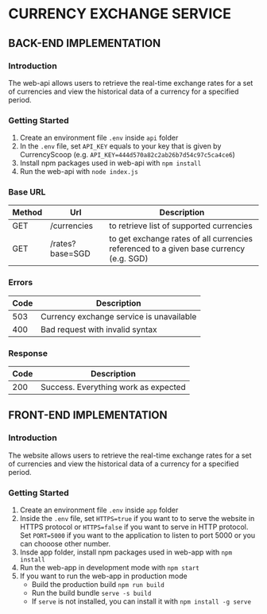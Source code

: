 # CURRENCY EXCHANGE SERVICE

## BACK-END IMPLEMENTATION

### Introduction

The web-api allows users to retrieve the real-time exchange rates for a set of currencies and view the historical data of a currency for a specified period.

### Getting Started

1. Create an environment file `.env` inside `api` folder
2. In the `.env` file, set `API_KEY` equals to your key that is given by CurrencyScoop (e.g. `API_KEY=444d570a82c2ab26b7d54c97c5ca4ce6`)
3. Install npm packages used in web-api with `npm install`
4. Run the web-api with `node index.js`

### Base URL

| Method | Url             | Description                                                                            |
| ------ | --------------- | -------------------------------------------------------------------------------------- |
| GET    | /currencies     | to retrieve list of supported currencies                                               |
| GET    | /rates?base=SGD | to get exchange rates of all currencies referenced to a given base currency (e.g. SGD) |

### Errors

| Code | Description                              |
| ---- | ---------------------------------------- |
| 503  | Currency exchange service is unavailable |
| 400  | Bad request with invalid syntax          |

### Response

| Code | Description                          |
| ---- | ------------------------------------ |
| 200  | Success. Everything work as expected |

## FRONT-END IMPLEMENTATION

### Introduction

The website allows users to retrieve the real-time exchange rates for a set of currencies and view the historical data of a currency for a specified period.

### Getting Started

1. Create an environment file `.env` inside `app` folder
2. Inside the `.env` file, set `HTTPS=true` if you want to to serve the website in HTTPS protocol or `HTTPS=false` if you want to serve in HTTP protocol. Set `PORT=5000` if you want to the application to listen to port 5000 or you can chooose other number.
3. Insde app folder, install npm packages used in web-app with `npm install`
4. Run the web-app in development mode with `npm start`
5. If you want to run the web-app in production mode
    - Build the production build `npm run build`
    - Run the build bundle `serve -s build`
    - If `serve` is not installed, you can install it with `npm install -g serve`

